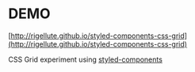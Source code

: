 # DEMO
[http://rigellute.github.io/styled-components-css-grid](http://rigellute.github.io/styled-components-css-grid)

CSS Grid experiment using [styled-components](https://github.com/styled-components/styled-components)
